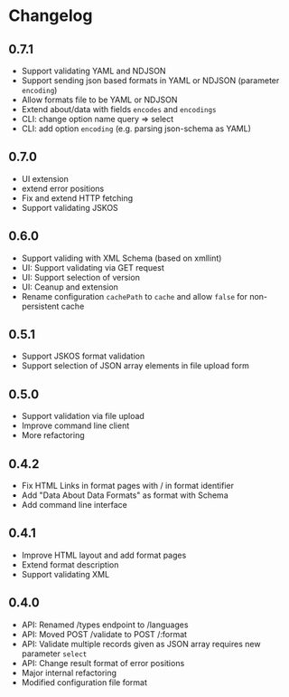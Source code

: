 # Changelog

## 0.7.1

- Support validating YAML and NDJSON
- Support sending json based formats in YAML or NDJSON (parameter `encoding`)
- Allow formats file to be YAML or NDJSON
- Extend about/data with fields `encodes` and `encodings`
- CLI: change option name query => select
- CLI: add option `encoding` (e.g. parsing json-schema as YAML)

## 0.7.0

- UI extension
- extend error positions
- Fix and extend HTTP fetching
- Support validating JSKOS

## 0.6.0

- Support validing with XML Schema (based on xmllint)
- UI: Support validating via GET request
- UI: Support selection of version
- UI: Ceanup and extension
- Rename configuration `cachePath` to `cache` and allow `false` for non-persistent cache

## 0.5.1

- Support JSKOS format validation
- Support selection of JSON array elements in file upload form

## 0.5.0

- Support validation via file upload
- Improve command line client
- More refactoring

## 0.4.2

- Fix HTML Links in format pages with / in format identifier
- Add "Data About Data Formats" as format with Schema
- Add command line interface

## 0.4.1

- Improve HTML layout and add format pages
- Extend format description
- Support validating XML

## 0.4.0

- API: Renamed /types endpoint to /languages
- API: Moved POST /validate to POST /:format
- API: Validate multiple records given as JSON array requires new parameter `select`
- API: Change result format of error positions
- Major internal refactoring
- Modified configuration file format
